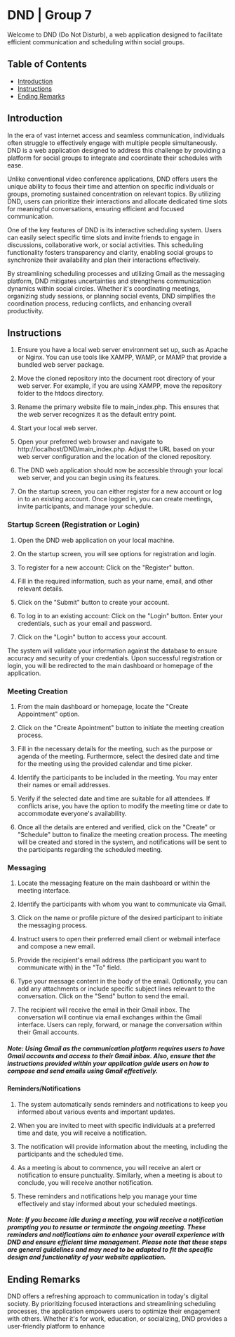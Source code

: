 # DND | Group 7

Welcome to DND (Do Not Disturb), a web application designed to facilitate efficient communication and scheduling within social groups.

## Table of Contents
- [Introduction](#introduction)
- [Instructions](#instructions)
- [Ending Remarks](#ending-remarks)

## Introduction

In the era of vast internet access and seamless communication, individuals often struggle to effectively engage with multiple people simultaneously. DND is a web application designed to address this challenge by providing a platform for social groups to integrate and coordinate their schedules with ease.

Unlike conventional video conference applications, DND offers users the unique ability to focus their time and attention on specific individuals or groups, promoting sustained concentration on relevant topics. By utilizing DND, users can prioritize their interactions and allocate dedicated time slots for meaningful conversations, ensuring efficient and focused communication.

One of the key features of DND is its interactive scheduling system. Users can easily select specific time slots and invite friends to engage in discussions, collaborative work, or social activities. This scheduling functionality fosters transparency and clarity, enabling social groups to synchronize their availability and plan their interactions effectively.

By streamlining scheduling processes and utilizing Gmail as the messaging platform, DND mitigates uncertainties and strengthens communication dynamics within social circles. Whether it's coordinating meetings, organizing study sessions, or planning social events, DND simplifies the coordination process, reducing conflicts, and enhancing overall productivity.

## Instructions
1. Ensure you have a local web server environment set up, such as Apache or Nginx. You can use tools like XAMPP, WAMP, or MAMP that provide a bundled web server package.

2. Move the cloned repository into the document root directory of your web server. For example, if you are using XAMPP, move the repository folder to the htdocs directory.

3. Rename the primary website file to main_index.php. This ensures that the web server recognizes it as the default entry point.

4. Start your local web server.

5. Open your preferred web browser and navigate to http://localhost/DND/main_index.php. Adjust the URL based on your web server configuration and the location of the cloned repository.

6. The DND web application should now be accessible through your local web server, and you can begin using its features.

7. On the startup screen, you can either register for a new account or log in to an existing account. Once logged in, you can create meetings, invite participants, and manage your schedule.

### Startup Screen (Registration or Login)
1. Open the DND web application on your local machine.

2. On the startup screen, you will see options for registration and login.

3. To register for a new account: Click on the "Register" button.

4. Fill in the required information, such as your name, email, and other relevant details.

5. Click on the "Submit" button to create your account.

6. To log in to an existing account: Click on the "Login" button. Enter your credentials, such as your email and password.

7. Click on the "Login" button to access your account.

The system will validate your information against the database to ensure accuracy and security of your credentials.
Upon successful registration or login, you will be redirected to the main dashboard or homepage of the application.

### Meeting Creation
1. From the main dashboard or homepage, locate the "Create Appointment" option.

2. Click on the "Create Apointment" button to initiate the meeting creation process.

3. Fill in the necessary details for the meeting, such as the purpose or agenda of the meeting. Furthermore, select the desired date and time for the meeting using the provided calendar and time picker.

4. Identify the participants to be included in the meeting. You may enter their names or email addresses.

5. Verify if the selected date and time are suitable for all attendees. If conflicts arise, you have the option to modify the meeting time or date to accommodate everyone's availability.

6. Once all the details are entered and verified, click on the "Create" or "Schedule" button to finalize the meeting creation process.
The meeting will be created and stored in the system, and notifications will be sent to the participants regarding the scheduled meeting.

### Messaging
1. Locate the messaging feature on the main dashboard or within the meeting interface.

2. Identify the participants with whom you want to communicate via Gmail.

3. Click on the name or profile picture of the desired participant to initiate the messaging process.

4. Instruct users to open their preferred email client or webmail interface and compose a new email.

5. Provide the recipient's email address (the participant you want to communicate with) in the "To" field.

6. Type your message content in the body of the email. Optionally, you can add any attachments or include specific subject lines relevant to the conversation. Click on the "Send" button to send the email.

7. The recipient will receive the email in their Gmail inbox. The conversation will continue via email exchanges within the Gmail interface. Users can reply, forward, or manage the conversation within their Gmail accounts.

##### Note: Using Gmail as the communication platform requires users to have Gmail accounts and access to their Gmail inbox. Also, ensure that the instructions provided within your application guide users on how to compose and send emails using Gmail effectively.

#### Reminders/Notifications
1. The system automatically sends reminders and notifications to keep you informed about various events and important updates.

2. When you are invited to meet with specific individuals at a preferred time and date, you will receive a notification.

3. The notification will provide information about the meeting, including the participants and the scheduled time.

4. As a meeting is about to commence, you will receive an alert or notification to ensure punctuality. Similarly, when a meeting is about to conclude, you will receive another notification.

5. These reminders and notifications help you manage your time effectively and stay informed about your scheduled meetings.

##### Note: If you become idle during a meeting, you will receive a notification prompting you to resume or terminate the ongoing meeting. These reminders and notifications aim to enhance your overall experience with DND and ensure efficient time management. Please note that these steps are general guidelines and may need to be adapted to fit the specific design and functionality of your website application.

## Ending Remarks
DND offers a refreshing approach to communication in today's digital society. By prioritizing focused interactions and streamlining scheduling processes, the application empowers users to optimize their engagement with others. Whether it's for work, education, or socializing, DND provides a user-friendly platform to enhance
